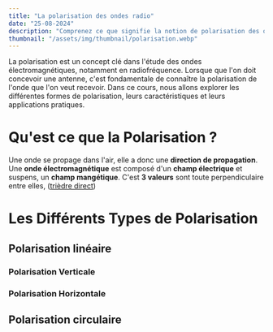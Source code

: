 ```yaml
---
title: "La polarisation des ondes radio"
date: "25-08-2024"
description: "Comprenez ce que signifie la notion de polarisation des ondes essentielle à la compréhension des communications radios"
thumbnail: "/assets/img/thumbnail/polarisation.webp"
---
```

La polarisation est un concept clé dans l'étude des ondes électromagnétiques, notamment en radiofréquence. Lorsque que l'on doit concevoir une antenne, c'est fondamentale de connaître la polarisation de l'onde que l'on veut recevoir. Dans ce cours, nous allons explorer les différentes formes de polarisation, leurs caractéristiques et leurs applications pratiques.

# Qu'est ce que la Polarisation ?
Une onde se propage dans l'air, elle a donc une **direction de propagation**.
Une **onde électromagnétique** est composé d'un **champ électrique** et suspens, un **champ mangétique**.
C'est **3 valeurs** sont toute perpendiculaire entre elles, ([trièdre direct](https://fr.wikipedia.org/wiki/Trièdre))


# Les Différents Types de Polarisation
## Polarisation linéaire
### Polarisation Verticale 
### Polarisation Horizontale
## Polarisation circulaire 

